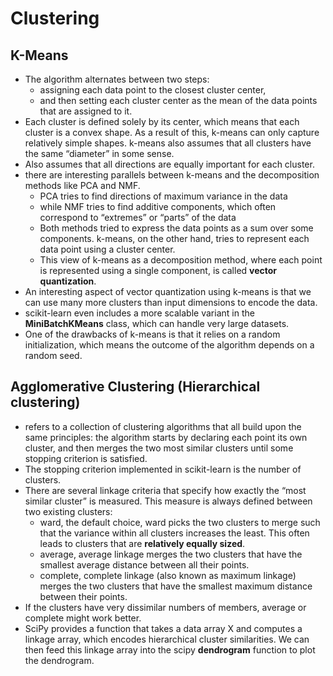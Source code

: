 # Clustering

## K-Means
- The algorithm alternates between two steps: 
    + assigning each data point to the closest cluster center, 
    + and then setting each cluster center as the mean of the data points that are assigned to it.
- Each cluster is defined solely by its center, which means that each cluster is a convex shape. As a result of this, k-means can only capture relatively simple shapes. k-means also assumes that all clusters have the same “diameter” in some sense.
- Also assumes that all directions are equally important for each cluster.
- there are interesting parallels between k-means and the decomposition methods like PCA and NMF.
    + PCA tries to find directions of maximum variance in the data
    + while NMF tries to find additive components, which often correspond to “extremes” or “parts” of the data
    + Both methods tried to express the data points as a sum over some components. k-means, on the other hand, tries to represent each data point using a cluster center.
    + This view of k-means as a decomposition method, where each point is represented using a single component, is called __vector quantization__.
- An interesting aspect of vector quantization using k-means is that we can use many more clusters than input dimensions to encode the data.
- scikit-learn even includes a more scalable variant in the __MiniBatchKMeans__ class, which can handle very large datasets.
- One of the drawbacks of k-means is that it relies on a random initialization, which means the outcome of the algorithm depends on a random seed.

## Agglomerative Clustering (Hierarchical clustering)
- refers to a collection of clustering algorithms that all build upon the same principles: the algorithm starts by declaring each point its own cluster, and then merges the two most similar clusters until some stopping criterion is satisfied.
- The stopping criterion implemented in scikit-learn is the number of clusters.
- There are several linkage criteria that specify how exactly the “most similar cluster” is measured. This measure is always defined between two existing clusters:
    + ward, the default choice, ward picks the two clusters to merge such that the variance within all clusters increases the least. This often leads to clusters that are __relatively equally sized__.
    + average, average linkage merges the two clusters that have the smallest average distance between all their points.
    + complete, complete linkage (also known as maximum linkage) merges the two clusters that have the smallest maximum distance between their points.
- If the clusters have very dissimilar numbers of members, average or complete might work better.
- SciPy provides a function that takes a data array X and computes a linkage array, which encodes hierarchical cluster similarities. We can then feed this linkage array into the scipy __dendrogram__ function to plot the dendrogram.
